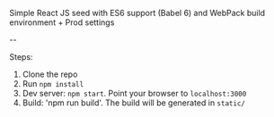 Simple React JS seed with ES6 support (Babel 6) and WebPack build environment + Prod settings

--

Steps:

1. Clone the repo
2. Run `npm install`
3. Dev server: `npm start`. Point your browser to `localhost:3000`
4. Build: 'npm run build'. The build will be generated in `static/`

